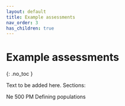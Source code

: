 ```yaml
---
layout: default
title: Example assessments
nav_order: 3
has_children: true
---
```


# Example assessments
{: .no_toc }

Text to be added here. Sections:

Ne 500
PM 
Defining populations



